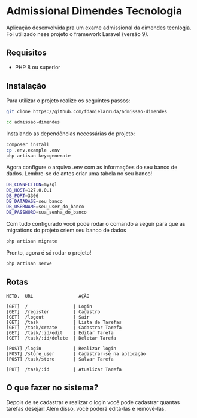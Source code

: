 # Admissional Dimendes Tecnologia

Aplicação desenvolvida pra um exame admissional da dimendes tecnlogia. Foi utilizado nese projeto o framework Laravel (versão 9).

## Requisitos
- PHP 8 ou superior

## Instalação

Para utilizar o projeto realize os seguintes passos:

```bash
git clone https://github.com/fdanielarruda/admissao-dimendes
```

```bash
cd admissao-dimendes
```

Instalando as dependências necessárias do projeto:

```bash
composer install
cp .env.example .env
php artisan key:generate
```

Agora configure o arquivo .env com as informações do seu banco de dados. Lembre-se de antes criar uma tabela no seu banco!

```bash
DB_CONNECTION=mysql
DB_HOST=127.0.0.1
DB_PORT=3306
DB_DATABASE=seu_banco
DB_USERNAME=seu_user_do_banco
DB_PASSWORD=sua_senha_do_banco
```

Com tudo configurado você pode rodar o comando a seguir para que as migrations do projeto criem seu banco de dados

```bash
php artisan migrate
```

Pronto, agora é só rodar o projeto!

```bash
php artisan serve
```

## Rotas

```
METD.  URL                 AÇÃO                 

[GET]  /                 | Login
[GET]  /register         | Cadastro
[GET]  /logout           | Sair
[GET]  /task             | Lista de Tarefas
[GET]  /task/create      | Cadastrar Tarefa
[GET]  /task/:id/edit    | Editar Tarefa
[GET]  /task/:id/delete  | Deletar Tarefa

[POST] /login            | Realizar login
[POST] /store_user       | Cadastrar-se na aplicação
[POST] /task/store       | Salvar Tarefa

[PUT]  /task/:id         | Atualizar Tarefa
```

## O que fazer no sistema?

Depois de se cadastrar e realizar o login você pode cadastrar quantas tarefas desejar! Além disso, você poderá editá-las e removê-las.